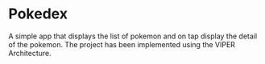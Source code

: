 # Pokedex
A simple app that displays the list of pokemon and on tap display the detail of the pokemon. The project has been implemented using the VIPER Architecture. 

